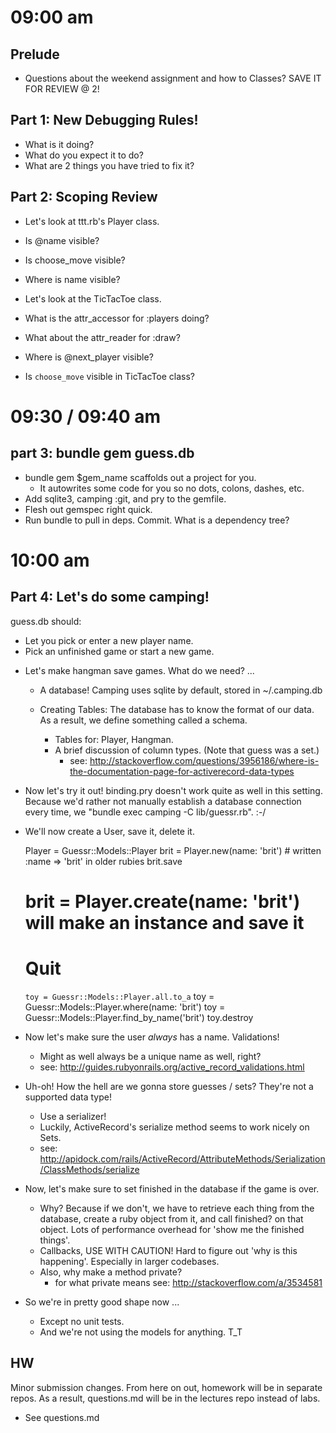 # 09:00 am

## Prelude

* Questions about the weekend assignment and how to Classes?
  SAVE IT FOR REVIEW @ 2!

## Part 1: New Debugging Rules!

* What is it doing?
* What do you expect it to do?
* What are 2 things you have tried to fix it?

## Part 2: Scoping Review

* Let's look at ttt.rb's Player class.
* Is @name visible?
* Is choose_move visible?
* Where is name visible?

* Let's look at the TicTacToe class.
* What is the attr_accessor for :players doing?
* What about the attr_reader for :draw?
* Where is @next_player visible?
* Is `choose_move` visible in TicTacToe class?

# 09:30 / 09:40 am

## part 3: bundle gem guess.db

* bundle gem $gem_name scaffolds out a project for you.
  * It autowrites some code for you so no dots, colons, dashes, etc.
* Add sqlite3, camping :git, and pry to the gemfile.
* Flesh out gemspec right quick.
* Run bundle to pull in deps. Commit. What is a dependency tree?

# 10:00 am

## Part 4: Let's do some camping!

guess.db should:
- Let you pick or enter a new player name.
- Pick an unfinished game or start a new game.

* Let's make hangman save games. What do we need? ...
  * A database! Camping uses sqlite by default, stored in ~/.camping.db
  * Creating Tables: The database has to know the format of our data.
    As a result, we define something called a schema.

    * Tables for: Player, Hangman.
    * A brief discussion of column types. (Note that guess was a set.)
      * see: http://stackoverflow.com/questions/3956186/where-is-the-documentation-page-for-activerecord-data-types

* Now let's try it out!
  binding.pry doesn't work quite as well in this setting.
  Because we'd rather not manually establish a database connection
  every time, we "bundle exec camping -C lib/guessr.rb". :-/

* We'll now create a User, save it, delete it.

  Player = Guessr::Models::Player
  brit = Player.new(name: 'brit') # written :name => 'brit' in older rubies
  brit.save

  # brit = Player.create(name: 'brit') will make an instance and save it
  # Quit
  `toy = Guessr::Models::Player.all.to_a`
  toy = Guessr::Models::Player.where(name: 'brit')
  toy = Guessr::Models::Player.find_by_name('brit')
  toy.destroy

* Now let's make sure the user *always* has a name. Validations!
  * Might as well always be a unique name as well, right?
  * see: http://guides.rubyonrails.org/active_record_validations.html

* Uh-oh! How the hell are we gonna store guesses / sets?
  They're not a supported data type!
  * Use a serializer!
  * Luckily, ActiveRecord's serialize method seems to work nicely on Sets.
  * see: http://apidock.com/rails/ActiveRecord/AttributeMethods/Serialization/ClassMethods/serialize

* Now, let's make sure to set finished in the database if the game is over.
  * Why? Because if we don't, we have to retrieve each thing from the
  database, create a ruby object from it, and call finished? on that object. Lots of performance overhead for 'show me the finished things'.
  * Callbacks, USE WITH CAUTION! Hard to figure out 'why is this happening'. Especially in larger codebases.
  * Also, why make a method private?
    * for what private means see: http://stackoverflow.com/a/3534581

* So we're in pretty good shape now ...
  * Except no unit tests.
  * And we're not using the models for anything. T_T

## HW

Minor submission changes. From here on out, homework will be in separate repos.
As a result, questions.md will be in the lectures repo instead of labs.

* See questions.md
